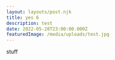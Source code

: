 ```yaml
---
layout: layouts/post.njk
title: yes 6
description: test
date: 2022-05-28T23:00:00.000Z
featuredImage: /media/uploads/test.jpg
---
```

stuff